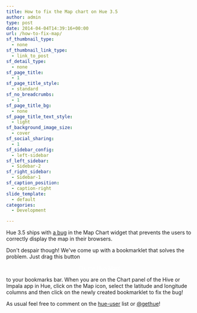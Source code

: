 ```yaml
---
title: How to fix the Map chart on Hue 3.5
author: admin
type: post
date: 2014-04-04T14:39:16+00:00
url: /how-to-fix-map/
sf_thumbnail_type:
  - none
sf_thumbnail_link_type:
  - link_to_post
sf_detail_type:
  - none
sf_page_title:
  - 1
sf_page_title_style:
  - standard
sf_no_breadcrumbs:
  - 1
sf_page_title_bg:
  - none
sf_page_title_text_style:
  - light
sf_background_image_size:
  - cover
sf_social_sharing:
  - 1
sf_sidebar_config:
  - left-sidebar
sf_left_sidebar:
  - Sidebar-2
sf_right_sidebar:
  - Sidebar-1
sf_caption_position:
  - caption-right
slide_template:
  - default
categories:
  - Development

---
```

Hue 3.5 ships with <a href="https://issues.cloudera.org/browse/HUE-2063" target="_blank" rel="noopener noreferrer">a bug</a> in the Map Chart widget that prevents the users to correctly display the map in their browsers.

Don't despair though! We've come up with a bookmarklet that solves the problem. Just drag this button

<p style="text-align:center">
  <a href="javascript:(function()%7Bfunction%20callback()%7B%7Dvar%20s%3Ddocument.createElement(%22script%22)%3Bs.src%3D%22https%3A%2F%2Fcdn.gethue.com%2Fuploads%2Fjs%2Ffixmap.js%22%3Bif(s.addEventListener)%7Bs.addEventListener(%22load%22%2Ccallback%2Cfalse)%7Delse%20if(s.readyState)%7Bs.onreadystatechange%3Dcallback%7Ddocument.body.appendChild(s)%3B%7D)()" class="sf-button accent" style="color:#FFF!important"><i class="fa fa-globe"></i> Fix the Hue Map!</a>
</p>

to your bookmarks bar. When you are on the Chart panel of the Hive or Impala app in Hue, click on the Map icon, select the latitude and longitude columns and then click on the newly created bookmarklet to fix the bug!

As usual feel free to comment on the [hue-user][1] list or [@gethue][2]!

 [1]: http://groups.google.com/a/cloudera.org/group/hue-user
 [2]: https://twitter.com/gethue
